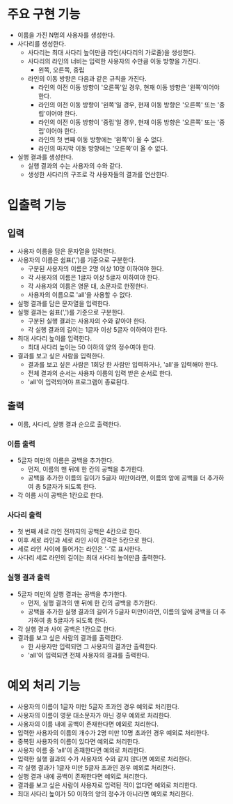 # 주요 구현 기능

- 이름을 가진 N명의 사용자를 생성한다.
- 사다리를 생성한다.
    - 사다리는 최대 사다리 높이만큼 라인(사다리의 가로줄)을 생성한다.
    - 사다리의 라인의 너비는 입력한 사용자의 수만큼 이동 방향을 가진다.
      - 왼쪽, 오른쪽, 중립
    - 라인의 이동 방향은 다음과 같은 규칙을 가진다.
      - 라인의 이전 이동 방향이 '오른쪽'일 경우, 현재 이동 방향은 '왼쪽'이어야 한다.
      - 라인의 이전 이동 방향이 '왼쪽'일 경우, 현재 이동 방향은 '오른쪽' 또는 '중립'이어야 한다.
      - 라인의 이전 이동 방향이 '중립'일 경우, 현재 이동 방향은 '오른쪽' 또는 '중립'이어야 한다.
      - 라인의 첫 번째 이동 방향에는 '왼쪽'이 올 수 없다.
      - 라인의 마지막 이동 방향에는 '오른쪽'이 올 수 없다.
- 실행 결과를 생성한다.
  - 실행 결과의 수는 사용자의 수와 같다.
  - 생성한 사다리의 구조로 각 사용자들의 결과를 연산한다.

# 입출력 기능

## 입력

- 사용자 이름을 담은 문자열을 입력한다.
- 사용자의 이름은 쉼표(‘,’)를 기준으로 구분한다.
  - 구분된 사용자의 이름은 2명 이상 10명 이하여야 한다.
  - 각 사용자의 이름은 1글자 이상 5글자 이하여야 한다.
  - 각 사용자의 이름은 영문 대, 소문자로 한정한다.
  - 사용자의 이름으로 'all'을 사용할 수 없다.
- 실행 결과를 담은 문자열을 입력한다.
- 실행 결과는 쉼표(',')를 기준으로 구분한다.
  - 구분된 실행 결과는 사용자의 수와 같아야 한다.
  - 각 실행 결과의 길이는 1글자 이상 5글자 이하여야 한다.
- 최대 사다리 높이를 입력한다.
  - 최대 사다리 높이는 50 이하의 양의 정수여야 한다.
- 결과를 보고 싶은 사람을 입력한다.
  - 결과를 보고 싶은 사람은 1회당 한 사람만 입력하거나, 'all'을 입력해야 한다. 
  - 전체 결과의 순서는 사용자 이름의 입력 받은 순서로 한다.
  - 'all'이 입력되어야 프로그램이 종료된다.

## 출력

- 이름, 사다리, 실행 결과 순으로 출력한다.

### 이름 출력

- 5글자 미만의 이름은 공백을 추가한다.
  - 먼저, 이름의 맨 뒤에 한 칸의 공백을 추가한다.
  - 공백을 추가한 이름의 길이가 5글자 미만이라면, 이름의 앞에 공백을 더 추가하여 총 5글자가 되도록 한다.
- 각 이름 사이 공백은 1칸으로 한다.

### 사다리 출력

- 첫 번째 세로 라인 전까지의 공백은 4칸으로 한다.
- 이후 세로 라인과 세로 라인 사이 간격은 5칸으로 한다.
- 세로 라인 사이에 들어가는 라인은 ‘-’로 표시한다.
- 사다리 세로 라인의 길이는 최대 사다리 높이만큼 출력한다.

### 실행 결과 출력

- 5글자 미만의 실행 결과는 공백을 추가한다.
  - 먼저, 실행 결과의 맨 뒤에 한 칸의 공백을 추가한다.
  - 공백을 추가한 실행 결과의 길이가 5글자 미만이라면, 이름의 앞에 공백을 더 추가하여 총 5글자가 되도록 한다.
- 각 실행 결과 사이 공백은 1칸으로 한다.
- 결과를 보고 싶은 사람의 결과를 출력한다.
  - 한 사용자만 입력되면 그 사용자의 결과만 출력한다.
  - 'all'이 입력되면 전체 사용자의 결과를 출력한다.


# 예외 처리 기능

- 사용자의 이름이 1글자 미만 5글자 초과인 경우 예외로 처리한다.
- 사용자의 이름이 영문 대소문자가 아닌 경우 예외로 처리한다.
- 사용자의 이름 내에 공백이 존재한다면 예외로 처리한다.
- 입력한 사용자의 이름의 개수가 2명 미만 10명 초과인 경우 예외로 처리한다.
- 중복된 사용자의 이름이 있다면 예외로 처리한다.
- 사용자 이름 중 'all'이 존재한다면 예외로 처리한다.
- 입력한 실행 결과의 수가 사용자의 수와 같지 않다면 예외로 처리한다.
- 각 실행 결과가 1글자 미만 5글자 초과인 경우 예외로 처리한다.
- 실행 결과 내에 공백이 존재한다면 예외로 처리한다.
- 결과를 보고 싶은 사람이 사용자로 입력된 적이 없다면 예외로 처리한다.
- 최대 사다리 높이가 50 이하의 양의 정수가 아니라면 예외로 처리한다.
